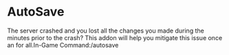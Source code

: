 # AutoSave

The server crashed and you lost all the changes you made during the minutes prior to the crash? This addon will help you mitigate this issue once an for all.In-Game Command:/autosave
